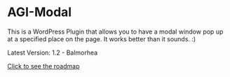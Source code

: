 # AGI-Modal
This is a WordPress Plugin that allows you to have a modal window pop up at a specified place on the page.  It works better than it sounds.  :)

Latest Version:
1.2 - Balmorhea

[Click to see the roadmap](https://github.com/chris-agims/AGI-Modal/blob/master/roadmap.md)
